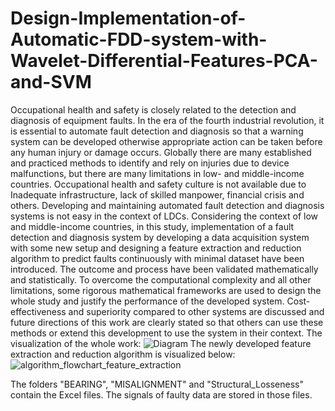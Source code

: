 # Design-Implementation-of-Automatic-FDD-system-with-Wavelet-Differential-Features-PCA-and-SVM
Occupational health and safety is closely related to the detection and diagnosis of equipment faults. In the era of the fourth industrial revolution, it is essential to automate fault detection and diagnosis so that a warning system can be developed otherwise appropriate action can be taken before any human injury or damage occurs. Globally there are many established and practiced methods to identify and rely on injuries due to device malfunctions, but there are many limitations in low- and middle-income countries. Occupational health and safety culture is not available due to Inadequate infrastructure, lack of skilled manpower, financial crisis and others. Developing and maintaining automated fault detection and diagnosis systems is not easy in the context of LDCs. Considering the context of low and middle-income countries, in this study, implementation of a fault detection and diagnosis system by developing a data acquisition system with some new setup and designing a feature extraction and reduction algorithm to predict faults continuously with minimal dataset have been introduced. The outcome and process have been validated mathematically and statistically. To overcome the computational complexity and all other limitations, some rigorous mathematical frameworks are used to design the whole study and justify the performance of the developed system. Cost-effectiveness and superiority compared to other systems are discussed and future directions of this work are clearly stated so that others can use these methods or extend this development to use the system in their context.
The visualization of the whole work:
![Diagram](https://github.com/arindampaulripon/Design-Implementation-of-Automatic-FDD-system-with-Wavelet-Differential-Features-PCA-and-SVM/assets/8598653/e23ff8ae-c2e1-4f5e-89cb-5fb31fb36039)
The newly developed feature extraction and reduction algorithm is visualized below: 
![algorithm_flowchart_feature_extraction](https://github.com/arindampaulripon/Design-Implementation-of-Automatic-FDD-system-with-Wavelet-Differential-Features-PCA-and-SVM/assets/8598653/436c32e8-8883-4c95-ba05-a6c066150469)

The folders "BEARING", "MISALIGNMENT" and "Structural_Losseness" contain the Excel files. The signals of faulty data are stored in those files. 
